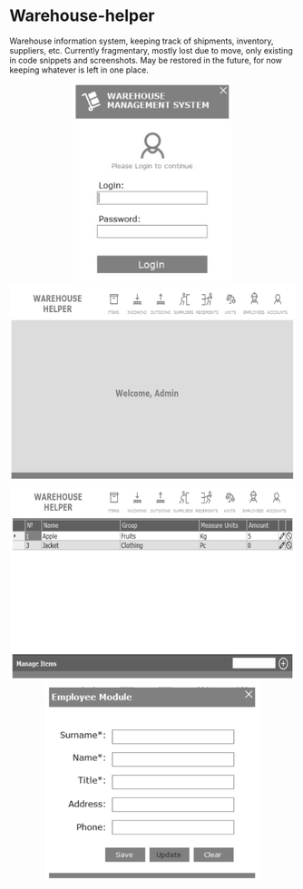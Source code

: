 # Warehouse-helper
Warehouse information system, keeping track of shipments, inventory, suppliers, etc.
Currently fragmentary, mostly lost due to move, only existing in code snippets and screenshots.
May be restored in the future, for now keeping whatever is left in one place.
<p align="center">
  <img src="Screenshot.jpg" height="350" title="hover text">
  <img src="Screenshot2.png" height="350" title="hover text">
  <img src="Screenshot3.png" height="350" title="hover text">
  <img src="Screenshot4.png" height="350" title="hover text">
</p>
